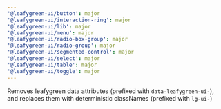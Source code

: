 ```yaml
---
'@leafygreen-ui/button': major
'@leafygreen-ui/interaction-ring': major
'@leafygreen-ui/lib': major
'@leafygreen-ui/menu': major
'@leafygreen-ui/radio-box-group': major
'@leafygreen-ui/radio-group': major
'@leafygreen-ui/segmented-control': major
'@leafygreen-ui/select': major
'@leafygreen-ui/table': major
'@leafygreen-ui/toggle': major
---
```


Removes leafygreen data attributes (prefixed with `data-leafygreen-ui-`), and replaces them with deterministic classNames (prefixed with `lg-ui-`)
